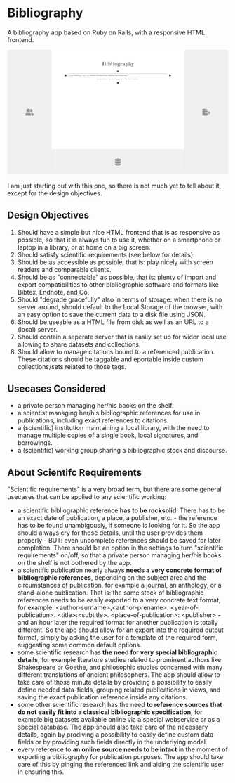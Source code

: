 # Bibliography
A bibliography app based on Ruby on Rails, with a responsive HTML frontend.

<img src="./images/screenshot_small.png">

I am just starting out with this one, so there is not much yet to tell about it, except for the design objectives.

## Design Objectives
1. Should have a simple but nice HTML frontend that is as responsive as possible, so that it is always fun to use it, whether on a smartphone or laptop in a library, or at home on a big screen.
2. Should satisfy scientific requirements (see below for details).
3. Should be as accessible as possible, that is: play nicely with screen readers and comparable clients.
4. Should be as "connectable" as possible, that is: plenty of import and export compatibilities to other bibliographic software and formats like Bibtex, Endnote, and Co.
5. Should "degrade gracefully" also in terms of storage: when there is no server around, should default to the Local Storage of the browser, with an easy option to save the current data to a disk file using JSON.
6. Should be useable as a HTML file from disk as well as an URL to a (local) server.
7. Should contain a seperate server that is easily set up for wider local use allowing to share datasets and collections.
8. Should allow to manage citations bound to a referenced publication. These citations should be taggable and eportable inside custom collections/sets related to those tags.

## Usecases Considered
- a private person managing her/his books on the shelf.
- a scientist managing her/his bibliographic references for use in publications, including exact references to citations.
- a (scientific) institution maintaining a local library, with the need to manage multiple copies of a single book, local signatures, and borrowings.
- a (scientific) working group sharing a bibliographic stock and discourse.

## About Scientifc Requirements
"Scientific requirements" is a very broad term, but there are some general usecases that can be applied to any scientific working:

- a scientific bibliographic reference **has to be rocksolid**! There has to be an exact date of publication, a place, a publisher, etc. - the reference has to be found unambigously, if someone is looking for it. So the app should always cry for those details, until the user provides them properly - BUT: even uncomplete references should be saved for later completion. There should be an option in the settings to turn "scientific requirements" on/off, so that a private person managing her/his books on the shelf is not bothered by the app.
- a scientific publication nearly always **needs a very concrete format of bibliographic references**, depending on the subject area and the circumstances of publication, for example a journal, an anthology, or a stand-alone publication. That is: the same stock of bibliographic references needs to be easily exported to a very concrete text format, for example: &lt;author-surname&gt;,&lt;author-prename&gt;. &lt;year-of-publication&gt;. &lt;title&gt;:&lt;subtitle&gt;. &lt;place-of-publication&gt;: &lt;publisher&gt; - and an hour later the required format for another publication is totally different. So the app should allow for an export into the required output format, simply by asking the user for a template of the required form, suggesting some common default options.
- some scientific research has **the need for very special bibliographic details**, for example literature studies related to prominent authors like Shakespeare or Goethe, and philosophic studies concerned with many different translations of ancient philosophers. The app should allow to take care of those minute details by providing a possibility to easily define needed data-fields, grouping related publications in views, and saving the exact publication reference inside any citations.
- some other scientific research has the need **to reference sources that do not easily fit into a classical bibliographic specification**, for example big datasets available online via a special webservice or as a special database. The app should also take care of the necessary details, again by prodiving a possibility to easily define custom data-fields or by providing such fields directly in the underlying model.
- every reference to **an online source needs to be intact** in the moment of exporting a bibliography for publication purposes. The app should take care of this by pinging the referenced link and aiding the scientific user in ensuring this. 

